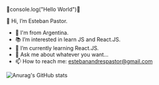 🎇console.log("Hello World")🎇

👋 Hi, I’m Esteban Pastor.

- 📍 I'm from Argentina. 
- 📚 I’m interested in learn JS and React.JS.
- 🌱 I’m currently learning React.JS.
- 💬 Ask me about whatever you want...
- 📫 How to reach me: estebanandrespastor@gmail.com




![Anurag's GitHub stats](https://github-readme-stats.vercel.app/api?username=estebanpastor&show_icons=true&theme=dracula)
